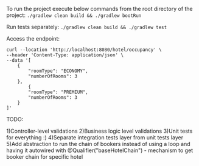 To run the project execute below commands from the root directory of the project:
`./gradlew clean build && ./gradlew bootRun`

Run tests separately:
`./gradlew clean build && ./gradlew test`

Access the endpoint:
```
curl --location 'http://localhost:8080/hotel/occupancy' \
--header 'Content-Type: application/json' \
--data '[
    {
        "roomType": "ECONOMY",
        "numberOfRooms": 3
    },
        {
        "roomType": "PREMIUM",
        "numberOfRooms": 3
    }
]'
```

TODO:

1)Controller-level validations
2)Business logic level validations
3)Unit tests for everything :)
4)Separate integration tests layer from unit tests layer
5)Add abstraction to run the chain of bookers instead of using a loop and having it autowired with @Qualifier("baseHotelChain") -
 mechanism to get booker chain for specific hotel